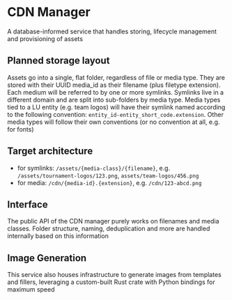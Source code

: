 # CDN Manager
A database-informed service that handles storing, lifecycle management and provisioning of assets

## Planned storage layout
Assets go into a single, flat folder, regardless of file or media type. They are stored with their UUID media_id as
their filename (plus filetype extension). Each medium will be referred to by one or more symlinks. Symlinks live in a
different domain and are split into sub-folders by media type. Media types tied to a LU entity (e.g. team logos) will
have their symlink named according to the following convention: `entity_id-entity_short_code.extension`. Other media
types will follow their own conventions (or no convention at all, e.g. for fonts)


## Target architecture
- for symlinks: `/assets/{media-class}/{filename}`, e.g. `/assets/tournament-logos/123.png`, `assets/team-logos/456.png`
- for media: `/cdn/{media-id}.{extension}`, e.g. `/cdn/123-abcd.png`


## Interface
The public API of the CDN manager purely works on filenames and media classes. Folder structure, naming, deduplication
and more are handled internally based on this information


## Image Generation
This service also houses infrastructure to generate images from templates and fillers, leveraging a custom-built Rust
crate with Python bindings for maximum speed
